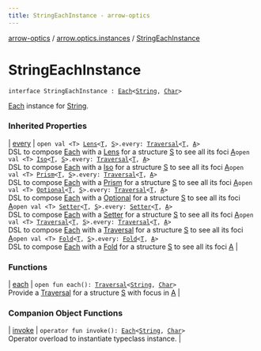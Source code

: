 ```yaml
---
title: StringEachInstance - arrow-optics
---
```


[arrow-optics](../../index.html) / [arrow.optics.instances](../index.html) / [StringEachInstance](./index.html)

# StringEachInstance

`interface StringEachInstance : `[`Each`](../../arrow.optics.typeclasses/-each/index.html)`<`[`String`](https://kotlinlang.org/api/latest/jvm/stdlib/kotlin/-string/index.html)`, `[`Char`](https://kotlinlang.org/api/latest/jvm/stdlib/kotlin/-char/index.html)`>`

[Each](../../arrow.optics.typeclasses/-each/index.html) instance for [String](https://kotlinlang.org/api/latest/jvm/stdlib/kotlin/-string/index.html).

### Inherited Properties

| [every](../../arrow.optics.typeclasses/-each/every.html) | `open val <T> `[`Lens`](../../arrow.optics/-lens.html)`<`[`T`](../../arrow.optics.typeclasses/-each/every.html#T)`, `[`S`](../../arrow.optics.typeclasses/-each/index.html#S)`>.every: `[`Traversal`](../../arrow.optics/-traversal.html)`<`[`T`](../../arrow.optics.typeclasses/-each/every.html#T)`, `[`A`](../../arrow.optics.typeclasses/-each/index.html#A)`>`<br>DSL to compose [Each](../../arrow.optics.typeclasses/-each/index.html) with a [Lens](../../arrow.optics/-lens.html) for a structure [S](../../arrow.optics.typeclasses/-each/index.html#S) to see all its foci [A](../../arrow.optics.typeclasses/-each/index.html#A)`open val <T> `[`Iso`](../../arrow.optics/-iso.html)`<`[`T`](../../arrow.optics.typeclasses/-each/every.html#T)`, `[`S`](../../arrow.optics.typeclasses/-each/index.html#S)`>.every: `[`Traversal`](../../arrow.optics/-traversal.html)`<`[`T`](../../arrow.optics.typeclasses/-each/every.html#T)`, `[`A`](../../arrow.optics.typeclasses/-each/index.html#A)`>`<br>DSL to compose [Each](../../arrow.optics.typeclasses/-each/index.html) with a [Iso](../../arrow.optics/-iso.html) for a structure [S](../../arrow.optics.typeclasses/-each/index.html#S) to see all its foci [A](../../arrow.optics.typeclasses/-each/index.html#A)`open val <T> `[`Prism`](../../arrow.optics/-prism.html)`<`[`T`](../../arrow.optics.typeclasses/-each/every.html#T)`, `[`S`](../../arrow.optics.typeclasses/-each/index.html#S)`>.every: `[`Traversal`](../../arrow.optics/-traversal.html)`<`[`T`](../../arrow.optics.typeclasses/-each/every.html#T)`, `[`A`](../../arrow.optics.typeclasses/-each/index.html#A)`>`<br>DSL to compose [Each](../../arrow.optics.typeclasses/-each/index.html) with a [Prism](../../arrow.optics/-prism.html) for a structure [S](../../arrow.optics.typeclasses/-each/index.html#S) to see all its foci [A](../../arrow.optics.typeclasses/-each/index.html#A)`open val <T> `[`Optional`](../../arrow.optics/-optional.html)`<`[`T`](../../arrow.optics.typeclasses/-each/every.html#T)`, `[`S`](../../arrow.optics.typeclasses/-each/index.html#S)`>.every: `[`Traversal`](../../arrow.optics/-traversal.html)`<`[`T`](../../arrow.optics.typeclasses/-each/every.html#T)`, `[`A`](../../arrow.optics.typeclasses/-each/index.html#A)`>`<br>DSL to compose [Each](../../arrow.optics.typeclasses/-each/index.html) with a [Optional](../../arrow.optics/-optional.html) for a structure [S](../../arrow.optics.typeclasses/-each/index.html#S) to see all its foci [A](../../arrow.optics.typeclasses/-each/index.html#A)`open val <T> `[`Setter`](../../arrow.optics/-setter.html)`<`[`T`](../../arrow.optics.typeclasses/-each/every.html#T)`, `[`S`](../../arrow.optics.typeclasses/-each/index.html#S)`>.every: `[`Setter`](../../arrow.optics/-setter.html)`<`[`T`](../../arrow.optics.typeclasses/-each/every.html#T)`, `[`A`](../../arrow.optics.typeclasses/-each/index.html#A)`>`<br>DSL to compose [Each](../../arrow.optics.typeclasses/-each/index.html) with a [Setter](../../arrow.optics/-setter.html) for a structure [S](../../arrow.optics.typeclasses/-each/index.html#S) to see all its foci [A](../../arrow.optics.typeclasses/-each/index.html#A)`open val <T> `[`Traversal`](../../arrow.optics/-traversal.html)`<`[`T`](../../arrow.optics.typeclasses/-each/every.html#T)`, `[`S`](../../arrow.optics.typeclasses/-each/index.html#S)`>.every: `[`Traversal`](../../arrow.optics/-traversal.html)`<`[`T`](../../arrow.optics.typeclasses/-each/every.html#T)`, `[`A`](../../arrow.optics.typeclasses/-each/index.html#A)`>`<br>DSL to compose [Each](../../arrow.optics.typeclasses/-each/index.html) with a [Traversal](../../arrow.optics/-traversal.html) for a structure [S](../../arrow.optics.typeclasses/-each/index.html#S) to see all its foci [A](../../arrow.optics.typeclasses/-each/index.html#A)`open val <T> `[`Fold`](../../arrow.optics/-fold/index.html)`<`[`T`](../../arrow.optics.typeclasses/-each/every.html#T)`, `[`S`](../../arrow.optics.typeclasses/-each/index.html#S)`>.every: `[`Fold`](../../arrow.optics/-fold/index.html)`<`[`T`](../../arrow.optics.typeclasses/-each/every.html#T)`, `[`A`](../../arrow.optics.typeclasses/-each/index.html#A)`>`<br>DSL to compose [Each](../../arrow.optics.typeclasses/-each/index.html) with a [Fold](../../arrow.optics/-fold/index.html) for a structure [S](../../arrow.optics.typeclasses/-each/index.html#S) to see all its foci [A](../../arrow.optics.typeclasses/-each/index.html#A) |

### Functions

| [each](each.html) | `open fun each(): `[`Traversal`](../../arrow.optics/-traversal.html)`<`[`String`](https://kotlinlang.org/api/latest/jvm/stdlib/kotlin/-string/index.html)`, `[`Char`](https://kotlinlang.org/api/latest/jvm/stdlib/kotlin/-char/index.html)`>`<br>Provide a [Traversal](../../arrow.optics/-traversal.html) for a structure [S](../../arrow.optics.typeclasses/-each/index.html#S) with focus in [A](../../arrow.optics.typeclasses/-each/index.html#A) |

### Companion Object Functions

| [invoke](invoke.html) | `operator fun invoke(): `[`Each`](../../arrow.optics.typeclasses/-each/index.html)`<`[`String`](https://kotlinlang.org/api/latest/jvm/stdlib/kotlin/-string/index.html)`, `[`Char`](https://kotlinlang.org/api/latest/jvm/stdlib/kotlin/-char/index.html)`>`<br>Operator overload to instantiate typeclass instance. |

